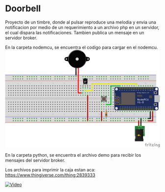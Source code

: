 # Doorbell

Proyecto de un timbre, donde al pulsar reproduce una melodia y envia una notificacion por medio de un requerimiento a un archivo php en un servidor, el cual dispara las notificaciones. Tambien publica un mensaje en un servidor broker.

En la carpeta nodemcu, se encuentra el codigo para cargar en el nodemcu.
![alt text](https://raw.githubusercontent.com/gsampallo/doorbell/master/timbre.png "Esquematico")

En la carpeta python, se encuentra el archivo demo para recibir los mensajes del servidor broker.

Los archivos para imprimir la caja estan aca: https://www.thingiverse.com/thing:2839333

[![Video](https://img.youtube.com/vi/MVk2qMhyCGs/0.jpg)](https://www.youtube.com/watch?v=MVk2qMhyCGs)
